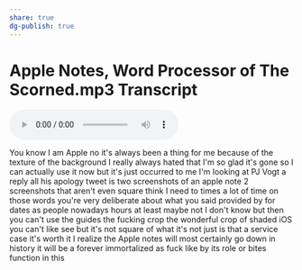 ```yaml
---
share: true
dg-publish: true
---
```

# Apple Notes, Word Processor of The Scorned.mp3 Transcript

<audio controls>
  <source src="https://github.com/extratone/bilge/blob/main/audio/Voice%20Notes/Apple%20Notes,%20Word%20Processor%20of%20The%20Scorned.mp3?raw=true">
</audio>

You know I am Apple no it's always been a thing for me because of the texture of the background I really always hated that I'm so glad it's gone so I can actually use it now but it's just occurred to me I'm looking at PJ Vogt a reply all his apology tweet is two screenshots of an apple note 2 screenshots that aren't even square think I need to times a lot of time on those words you're very deliberate about what you said provided by for dates as people nowadays hours at least maybe not I don't know but then you can't use the guides the fucking crop the wonderful crop of shaded iOS you can't like see but it's not square of what it's not just is that a service case it's worth it I realize the Apple notes will most certainly go down in history it will be a forever immortalized as fuck like by its role or bites function in this